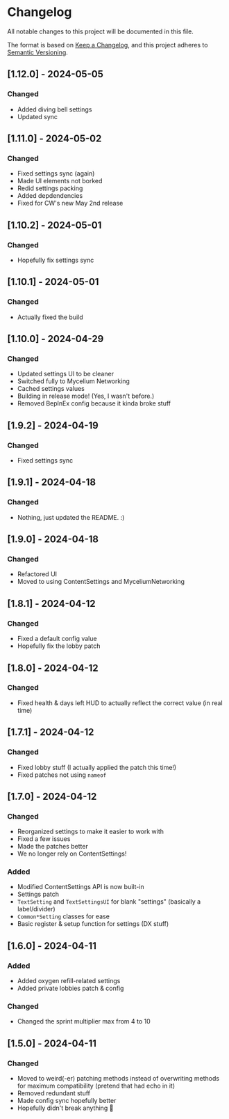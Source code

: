 # Changelog

All notable changes to this project will be documented in this file.

The format is based on [Keep a Changelog](https://keepachangelog.com/en/1.1.0/),
and this project adheres to [Semantic Versioning](https://semver.org/spec/v2.0.0.html).

## [1.12.0] - 2024-05-05

### Changed

- Added diving bell settings
- Updated sync

## [1.11.0] - 2024-05-02

### Changed

- Fixed settings sync (again)
- Made UI elements not borked
- Redid settings packing
- Added depdendencies
- Fixed for CW's new May 2nd release

## [1.10.2] - 2024-05-01

### Changed

- Hopefully fix settings sync

## [1.10.1] - 2024-05-01

### Changed

- Actually fixed the build

## [1.10.0] - 2024-04-29

### Changed

- Updated settings UI to be cleaner
- Switched fully to Mycelium Networking
- Cached settings values
- Building in release mode! (Yes, I wasn't before.)
- Removed BepInEx config because it kinda broke stuff

## [1.9.2] - 2024-04-19

### Changed

- Fixed settings sync

## [1.9.1] - 2024-04-18

### Changed

- Nothing, just updated the README. :)

## [1.9.0] - 2024-04-18

### Changed

- Refactored UI
- Moved to using ContentSettings and MyceliumNetworking

## [1.8.1] - 2024-04-12

### Changed

- Fixed a default config value
- Hopefully fix the lobby patch

## [1.8.0] - 2024-04-12

### Changed

- Fixed health & days left HUD to actually reflect the correct value (in real time)

## [1.7.1] - 2024-04-12

### Changed

- Fixed lobby stuff (I actually applied the patch this time!)
- Fixed patches not using `nameof`

## [1.7.0] - 2024-04-12

### Changed

- Reorganized settings to make it easier to work with
- Fixed a few issues
- Made the patches better
- We no longer rely on ContentSettings!

### Added

- Modified ContentSettings API is now built-in
- Settings patch
- `TextSetting` and `TextSettingsUI` for blank "settings" (basically a label/divider)
- `Common*Setting` classes for ease
- Basic register & setup function for settings (DX stuff)

## [1.6.0] - 2024-04-11

### Added

- Added oxygen refill-related settings
- Added private lobbies patch & config

### Changed

- Changed the sprint multiplier max from 4 to 10

## [1.5.0] - 2024-04-11

### Changed

- Moved to weird(-er) patching methods instead of overwriting methods for maximum compatibility (pretend that had echo in it)
- Removed redundant stuff
- Made config sync hopefully better
- Hopefully didn't break anything :pray:
